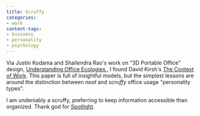 ```yaml
---
title: Scruffy
categories:
- work
content-tags:
- business
- personality
- psychology
---
```


Via Justin Kodama and Shailendra Rao's work on "3D Portable Office" design, [Understanding Office Ecologies
][1], I found David Kirsh's [The Context of Work][2].  This paper is full of insightful models, but the simplest lessons are around the distinction between _neat_ and _scruffy_ office usage "personality types".

I am undeniably a scruffy, preferring to keep information accessible than organized.  Thank god for [Spotlight][3].

   [1]: http://adrenaline.ucsd.edu/external/multimedia/190kodama-rao.pdf
   [2]: http://adrenaline.ucsd.edu/kirsh/articles/HCI/final.html
   [3]: http://developer.apple.com/documentation/Carbon/Conceptual/MetadataIntro/MetadataIntro.html

